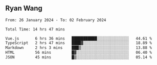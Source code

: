## Ryan Wang

<!--START_SECTION:waka-->

```txt
From: 26 January 2024 - To: 02 February 2024

Total Time: 14 hrs 47 mins

Vue.js       6 hrs 36 mins   ███████████░░░░░░░░░░░░░░   44.61 %
TypeScript   2 hrs 47 mins   ████▓░░░░░░░░░░░░░░░░░░░░   18.89 %
Markdown     2 hrs 3 mins    ███▒░░░░░░░░░░░░░░░░░░░░░   13.88 %
HTML         56 mins         █▓░░░░░░░░░░░░░░░░░░░░░░░   06.40 %
JSON         45 mins         █▒░░░░░░░░░░░░░░░░░░░░░░░   05.14 %
```

<!--END_SECTION:waka-->
